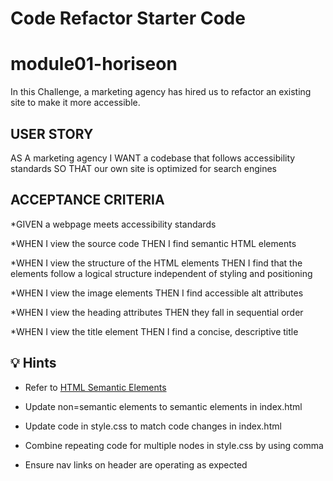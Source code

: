 # Code Refactor Starter Code

# module01-horiseon

In this Challenge, a marketing agency has hired us to refactor an existing site to make it more accessible.

## USER STORY

AS A marketing agency
I WANT a codebase that follows accessibility standards
SO THAT our own site is optimized for search engines

## ACCEPTANCE CRITERIA

*GIVEN a webpage meets accessibility standards

*WHEN I view the source code
 THEN I find semantic HTML elements

*WHEN I view the structure of the HTML elements
 THEN I find that the elements follow a logical structure independent of styling and positioning

*WHEN I view the image elements
 THEN I find accessible alt attributes

*WHEN I view the heading attributes
 THEN they fall in sequential order

*WHEN I view the title element
 THEN I find a concise, descriptive title

 ## 💡 Hints

* Refer to 
[HTML Semantic Elements](https://www.w3schools.com/html/html5_semantic_elements.asp)

* Update non=semantic elements to semantic elements in index.html

* Update code in style.css to match code changes in index.html

* Combine repeating code for multiple nodes in style.css by using comma

* Ensure nav links on header are operating as expected

 